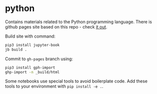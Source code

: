 # python

Contains materials related to the Python programming language. There is github pages site based on this repo - check [it out](https://fedorkobak.github.io/python/intro.html).

Build site with command:

```bash
pip3 install jupyter-book
jb build .
```

Commit to `gh-pages` branch using:

```bash
pip3 install gph-import
ghp-import -n _build/html
```

Some notebooks use special tools to avoid boilerplate code. Add these tools to your environment with `pip install -e .`.